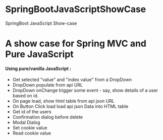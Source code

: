 # SpringBootJavaScriptShowCase
SpringBoot JavaScript Show-case

# A show case for Spring MVC and Pure JavaScript

<h4> Using pure/vanilla JavaScript : </h4>

<ul> 

<li> Get selected "value" and "index value" from a DropDown </li>  
<li> DropDown populate from api URL </li> 
<li> DropDown onChange trigger some event - say, show details of a user based on id. </li>  
<li> On page load, show html table from api json URL </li>
<li> On Button Click load load api json Data into HTML table </li>
<li> Get id of the users </li>
<li> Confirmation dialog before delete </li>
<li> Modal Dialog </li>
<li> Set cookie value </li>
<li> Read cookie value </li>

</ul>